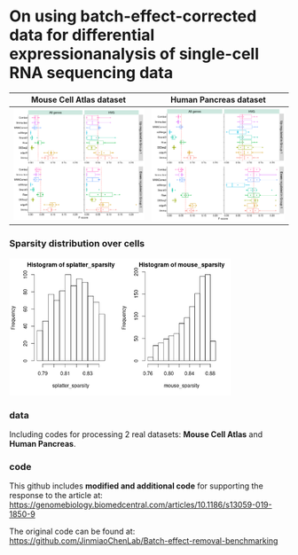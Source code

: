 # On using batch-effect-corrected data for differential expressionanalysis of single-cell RNA sequencing data

| **Mouse Cell Atlas dataset** | **Human Pancreas dataset** |
| --- | --- |
| <img src="data/mca_dgsp2095_b155_13.png" width="350"> | <img src="data/pan_b13_dgsp2095_b155_13.png" width="350"> |

### Sparsity distribution over cells  
<img src="data/sparsity_distribution_over_cells.png" width="400"> 

### data 
Including codes for processing 2 real datasets: **Mouse Cell Atlas** and **Human Pancreas**.

### code
This github includes **modified and additional code** for supporting the response to the article at: https://genomebiology.biomedcentral.com/articles/10.1186/s13059-019-1850-9

The original code can be found at: https://github.com/JinmiaoChenLab/Batch-effect-removal-benchmarking
